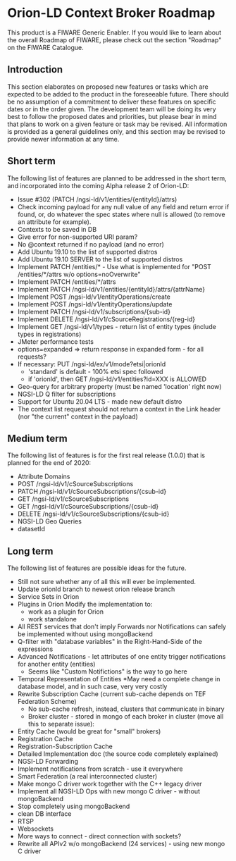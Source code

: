 # Orion-LD Context Broker Roadmap

This product is a FIWARE Generic Enabler.
If you would like to learn about the overall Roadmap of FIWARE, please check out the section "Roadmap" on the FIWARE Catalogue.

## Introduction
This section elaborates on proposed new features or tasks which are expected to
be added to the product in the foreseeable future. There should be no assumption
of a commitment to deliver these features on specific dates or in the order
given. The development team will be doing its very best to follow the proposed
dates and priorities, but please bear in mind that plans to work on a given
feature or task may be revised. All information is provided as a general
guidelines only, and this section may be revised to provide newer information at any time.

## Short term
The following list of features are planned to be addressed in the short term,
and incorporated into the coming Alpha release 2 of Orion-LD:
* Issue #302 (PATCH /ngsi-ld/v1/entities/{entityId}/attrs)
* Check incoming payload for any null value of any field and return error if found, or, do whatever the spec states where null is allowed (to remove an attribute for example).
* Contexts to be saved in DB
* Give error for non-supported URI param?
* No @context returned if no payload (and no error)
* Add Ubuntu 19.10 to the list of supported distros
* Add Ubuntu 19.10 SERVER to the list of supported distros
* Implement PATCH /entities/* - Use what is implemented for "POST /entities/*/attrs w/o options=noOverwrite"
* Implement PATCH /entities/*/attrs
* Implement PATCH /ngsi-ld/v1/entities/{entityId}/attrs/{attrName}
* Implement POST /ngsi-ld/v1/entityOperations/create
* Implement POST /ngsi-ld/v1/entityOperations/update
* Implement PATCH /ngsi-ld/v1/subscriptions/{sub-id}
* Implement DELETE /ngsi-ld/v1/cSourceRegistrations/{reg-id}
* Implement GET /ngsi-ld/v1/types - return list of entity types (include types in registrations)
* JMeter performance tests
* options=expanded => return response in expanded form - for all requests?
* If necessary: PUT /ngsi-ld/ex/v1/mode?etsi|orionld
    * 'standard' is default - 100% etsi spec followed
    * if 'orionld', then GET /ngsi-ld/v1/entities?id=XXX is ALLOWED
* Geo-query for arbitrary property (must be named 'location' right now)
* NGSI-LD Q filter for subscriptions
* Support for Ubuntu 20.04 LTS - made new default distro
* The context list request should not return a context in the Link header (nor "the current" context in the payload)

## Medium term
The following list of features is for the first real release (1.0.0) that is planned for the end of 2020:
* Attribute Domains
* POST /ngsi-ld/v1/cSourceSubscriptions
* PATCH /ngsi-ld/v1/cSourceSubscriptions/{csub-id}
* GET /ngsi-ld/v1/cSourceSubscriptions
* GET /ngsi-ld/v1/cSourceSubscriptions/{csub-id}
* DELETE /ngsi-ld/v1/cSourceSubscriptions/{csub-id}
* NGSI-LD Geo Queries
* datasetId

## Long term
The following list of features are possible ideas for the future.
* Still not sure whether any of all this will ever be implemented.
* Update orionld branch to newest orion release branch
* Service Sets in Orion
* Plugins in Orion
  Modify the implementation to:
    * work as a plugin for Orion
    * work standalone
* All REST services that don't imply Forwards nor Notifications can safely be implemented without using mongoBackend
* Q-filter with "database variables" in the Right-Hand-Side of the expressions
* Advanced Notifications - let attributes of one entity trigger notifications for another entity (entities)
    * Seems like "Custom Notifictions" is the way to go here
* Temporal Representation of Entities
    *May need a complete change in database model, and in such case, very very costly
* Rewrite Subscription Cache (current sub-cache depends on TEF Federation Scheme)
    * No sub-cache refresh, instead, clusters that communicate in binary
    * Broker cluster - stored in mongo of each broker in cluster (move all this to separate issue):
* Entity Cache (would be great for "small" brokers)
* Registration Cache
* Registration-Subscription Cache
* Detailed Implementation doc (the source code completely explained)
* NGSI-LD Forwarding
* Implement notifications from scratch - use it everywhere
* Smart Federation (a real interconnected cluster)
* Make mongo C driver work together with the C++ legacy driver
* Implement all NGSI-LD Ops with new mongo C driver - without mongoBackend
* Stop completely using mongoBackend
* clean DB interface
* RTSP
* Websockets
* More ways to connect - direct connection with sockets?
* Rewrite all APIv2 w/o mongoBackend (24 services) - using new mongo C driver
